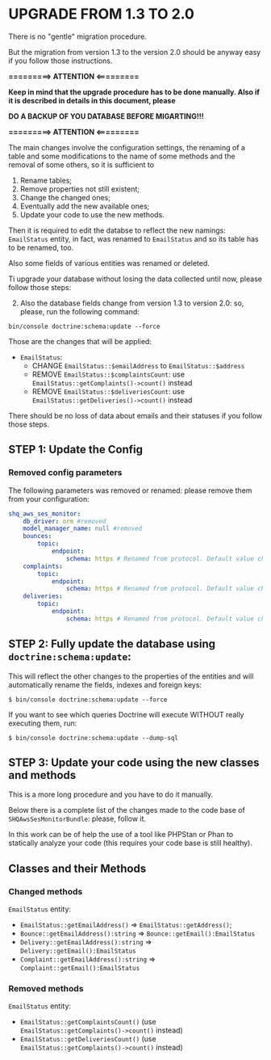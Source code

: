 UPGRADE FROM 1.3 TO 2.0
=======================

There is no "gentle" migration procedure.

But the migration from version 1.3 to the version 2.0 should be anyway easy if you follow those instructions.

**=========> ATTENTION <=========**

**Keep in mind that the upgrade procedure has to be done manually. Also if it is described in details in this document, please**

**DO A BACKUP OF YOU DATABASE BEFORE MIGARTING!!!**

**=========> ATTENTION <=========**

The main changes involve the configuration settings, the renaming of a table and some modifications to the name of some methods and the removal of some others, so it is sufficient to

1. Rename tables;
2. Remove properties not still existent;
3. Change the changed ones;
4. Eventually add the new available ones;
5. Update your code to use the new methods.

Then it is required to edit the databse to reflect the new namings: `EmailStatus` entity, in fact, was renamed to `EmailStatus` and so its table has to be renamed, too.

Also some fields of various entities was renamed or deleted.

Ti upgrade your database without losing the data collected until now, please follow those steps:


2. Also the database fields change from version 1.3 to version 2.0: so, please, run the following command:

```console
bin/console doctrine:schema:update --force
```

Those are the changes that will be applied:

- `EmailStatus`:
    - CHANGE `EmailStatus::$emailAddress` to `EmailStatus::$address`
    - REMOVE `EmailStatus::$complaintsCount`: use `EmailStatus::getComplaints()->count()` instead
    - REMOVE `EmailStatus::$deliveriesCount`: use `EmailStatus::getDeliveries()->count()` instead

There should be no loss of data about emails and their statuses if you follow those steps.

STEP 1: Update the Config
-------------------------

### Removed config parameters

The following parameters was removed or renamed: please remove them from your configuration:

```yaml
shq_aws_ses_monitor:
    db_driver: orm #removed
    model_manager_name: null #removed
    bounces:
        topic:
            endpoint:
                schema: https # Renamed from protocol. Default value changed from http to https.
    complaints:
        topic:
            endpoint:
                schema: https # Renamed from protocol. Default value changed from http to https.
    deliveries:
        topic:
            endpoint:
                schema: https # Renamed from protocol. Default value changed from http to https.

```

STEP 2: Fully update the database using `doctrine:schema:update`:
-----------------------------------------------------------------

This will reflect the other changes to the properties of the entities and will automatically rename the fields, indexes and foreign keys:

```console
$ bin/console doctrine:schema:update --force
```

If you want to see which queries Doctrine will execute WITHOUT really executing them, run:

```console
$ bin/console doctrine:schema:update --dump-sql
```

STEP 3: Update your code using the new classes and methods
----------------------------------------------------------

This is a more long procedure and you have to do it manually.

Below there is a complete list of the changes made to the code base of `SHQAwsSesMonitorBundle`: please, follow it.

In this work can be of help the use of a tool like PHPStan or Phan to statically analyze your code (this requires your code base is still healthy).

Classes and their Methods
-------------------------

### Changed methods

`EmailStatus` entity:

- `EmailStatus::getEmailAddress()` => `EmailStatus::getAddress()`;
- `Bounce::getEmailAddress():string` => `Bounce::getEmail():EmailStatus`
- `Delivery::getEmailAddress():string` => `Delivery::getEmail():EmailStatus`
- `Complaint::getEmailAddress():string` => `Complaint::getEmail():EmailStatus`

### Removed methods

`EmailStatus` entity:

- `EmailStatus::getComplaintsCount()` (use `EmailStatus::getComplaints()->count()` instead)
- `EmailStatus::getDeliveriesCount()` (use `EmailStatus::getComplaints()->count()` instead)
